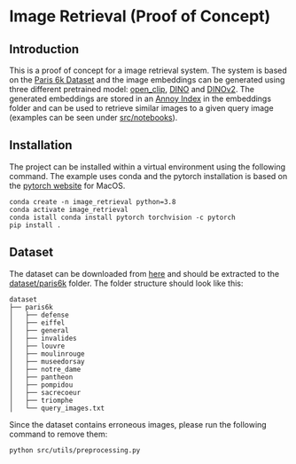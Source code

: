 # Image Retrieval (Proof of Concept)
## Introduction
This is a proof of concept for a image retrieval system. The system is based on the 
[Paris 6k Dataset](https://www.robots.ox.ac.uk/~vgg/data/parisbuildings/) and the image embeddings can be generated 
using three different pretrained model: [open_clip](https://github.com/mlfoundations/open_clip), 
[DINO](https://github.com/facebookresearch/dino) and [DINOv2](https://github.com/facebookresearch/dinov2). The generated
embeddings are stored in an [Annoy Index](https://github.com/spotify/annoy) in the embeddings folder and can be used to
retrieve similar images to a given query image (examples can be seen under [src/notebooks](src/notebooks)).

## Installation
The project can be installed within a virtual environment using the following command. The example uses conda and the 
pytorch installation is based on the [pytorch website](https://pytorch.org/get-started/locally/) for MacOS. 
```
conda create -n image_retrieval python=3.8
conda activate image_retrieval
conda istall conda install pytorch torchvision -c pytorch
pip install .
```

## Dataset
The dataset can be downloaded from [here](https://www.kaggle.com/datasets/skylord/oxbuildings) and should
be extracted to the [dataset/paris6k](dataset/paris6k) folder. The folder structure should look like this:
```
dataset
├── paris6k
│   ├── defense
│   ├── eiffel
│   ├── general
│   ├── invalides
│   ├── louvre
│   ├── moulinrouge
│   ├── museedorsay
│   ├── notre_dame
│   ├── pantheon
│   ├── pompidou
│   ├── sacrecoeur
│   ├── triomphe
│   └── query_images.txt
```
Since the dataset contains erroneous images, please run the following command to remove them:
```
python src/utils/preprocessing.py
```

